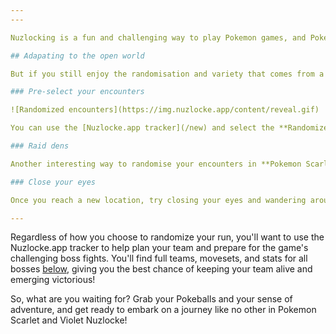 ```yaml
---
---

Nuzlocking is a fun and challenging way to play Pokemon games, and Pokemon Scarlet and Violet is no exception. However, with the game's open-world design and overworld encounters, the traditional method of random encounters can be difficult to implement. Fortunately, there's where Nuzlocke.app can help!

## Adapating to the open world

But if you still enjoy the randomisation and variety that comes from a nuzlocke, there are a few ways that you can adapt the rules to accommodate Pokemon Scarlet & Violet's open world.

### Pre-select your encounters

![Randomized encounters](https://img.nuzlocke.app/content/reveal.gif)

You can use the [Nuzlocke.app tracker](/new) and select the **Randomize** feature when making a new game. This will pre-select an available from each location for you to encounter and "hide" them in tall grass under you're ready to reveal them!

### Raid dens

Another interesting way to randomise your encounters in **Pokemon Scarlet & Violet** is to use the new Tera Raid Dens. There are loads of them scattered around every location and you have no idea what will be in it until you arrive.

### Close your eyes

Once you reach a new location, try closing your eyes and wandering around randomly until you hear the familiar sound of battle music. It's a little bit lo-fi but it gets the job done!

---
```


Regardless of how you choose to randomize your run, you'll want to use the Nuzlocke.app tracker to help plan your team and prepare for the game's challenging boss fights. You'll find full teams, movesets, and stats for all bosses [below](#boss-summary), giving you the best chance of keeping your team alive and emerging victorious!

So, what are you waiting for? Grab your Pokeballs and your sense of adventure, and get ready to embark on a journey like no other in Pokemon Scarlet and Violet Nuzlocke!
